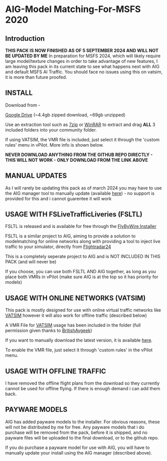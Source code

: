 # AIG-Model Matching-For-MSFS 2020
## Introduction

**THIS PACK IS NOW FINISHED AS OF 5 SEPTEMBER 2024 AND WILL NOT BE UPDATED BY ME**
In preparation for MSFS 2024, which will likely require large model/texture changes in order to take advantage of new features, I am leaving this pack in its current state to see what happens next with AIG and default MSFS AI Traffic.
You should face no issues using this on vatsim, it is more than future proofed.

## <b>INSTALL</b>

Download from - 

[Google Drive](https://drive.google.com/file/d/19ZEbFDJhkXqIGovS_WOh2p-tStWvQ-Zt/view?usp=sharing)  (~4.4gb zipped download, ~69gb unzipped)

Use an extraction tool such as [7zip](https://www.7-zip.org/) or [WinRAR](https://www.win-rar.com/) to extract and drag **ALL** 3 included folders into your community folder. 

If using VATSIM, the VMR file is included, just select it through the 'custom rules' menu in vPilot. More info is shown below.

**NEVER  DOWNLOAD ANYTHING FROM THE GITHUB REPO DIRECTLY - THIS WILL NOT WORK - ONLY DOWNLOAD FROM THE LINK ABOVE**

## MANUAL UPDATES

As I will rarely be updating this pack as of march 2024 you may have to use the AIG manager tool to manually update (available [here](https://www.alpha-india.net/software/)) - no support is provided for this and i cannot guarentee it will work

## USAGE WITH FSLiveTrafficLiveries (FSLTL)

FSLTL is released and is available for free through the [FlyByWire Installer](https://api.flybywiresim.com/installer)

FSLTL is a similar project to AIG, aiming to provide a solution to modelmatching for online networks along with providing a tool to inject live traffic to your simulator, directly from [Flightradar24](https://www.flightradar24.com/ "flightradar24")

This is a completely seperate project to AIG and is NOT INCLUDED IN THIS PACK (and will never be)

If you choose, you can use both FSLTL AND AIG together, as long as you place both VMRs in vPilot (make sure AIG is at the top so it has priority for models)
## USAGE WITH ONLINE NETWORKS (VATSIM)

This pack is mostly designed for use with online virtual traffic networks like [VATSIM](https://vatsim.net/)  however it will also work for offline traffic (described below)

A VMR File for [VATSIM](https://vatsim.net/) usage has been included in the folder (full permission given thanks to [BritishAvgeek](https://www.youtube.com/c/BritishAvgeek)) 

If you want to manually download the latest version, it is available [here](https://flightsim.to/file/23365/full-vatsim-aig-beta-model-matching).

To enable the VMR file, just select it through 'custom rules' in the vPilot menu.


## USAGE WITH OFFLINE TRAFFIC 
I have removed the offline flight plans from the download so they currently cannot be used for offline flying. If there is enough demand i can add them back.

## PAYWARE MODELS

AIG has added payware models to the installer. For obvious reasons, these will not be distributed by me for free.
Any payware models that i do purchase will be removed from the pack, before it is shipped, and no payware files will be uploaded to the final download, or to the github repo.

If you do purchase a payware model for use with AIG, you will have to manually update your install using the AIG manager (described above).

